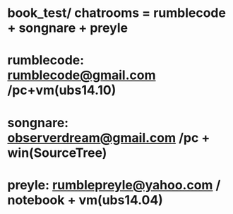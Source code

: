 # book_test/ chatrooms = rumblecode + songnare +  preyle
# rumblecode: rumblecode@gmail.com /pc+vm(ubs14.10)
# songnare: observerdream@gmail.com /pc + win(SourceTree)
# preyle: rumblepreyle@yahoo.com / notebook + vm(ubs14.04)

